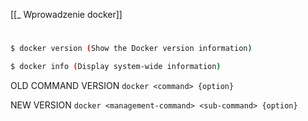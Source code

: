 [[_ Wprowadzenie docker]]

# 
```bash
$ docker version (Show the Docker version information)

$ docker info (Display system-wide information)

```

OLD COMMAND VERSION
`docker <command> {option}`

NEW VERSION
`docker <management-command> <sub-command> {option}`




